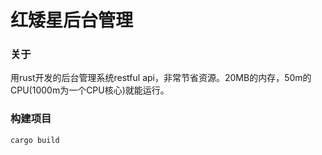 # 红矮星后台管理

### 关于

用rust开发的后台管理系统restful api，非常节省资源。20MB的内存，50m的CPU(1000m为一个CPU核心)就能运行。


### 构建项目

```bash
cargo build
```

